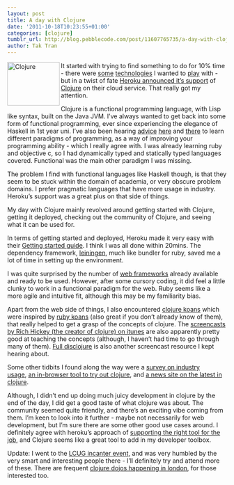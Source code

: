 ```yaml
---
layout: post
title: A day with Clojure
date: '2011-10-18T10:23:55+01:00'
categories: [clojure]
tumblr_url: http://blog.pebblecode.com/post/11607765735/a-day-with-clojure
author: Tak Tran
---
```

<p><img align="left" src="http://media.tumblr.com/tumblr_lpaou2Qbwj1qdcl2v.gif" alt="Clojure" width="120" height="100"/>It started with trying to find something to do for 10% time - there were <a title="Sinatra" href="http://www.sinatrarb.com/">some</a> <a title="MacRuby" href="http://www.macruby.org/">technologies</a> I wanted to <a title="Processing js" href="http://processingjs.org/">play</a> with - but in a twist of fate <a href="http://blog.heroku.com/archives/2011/7/5/clojure_on_heroku/">Heroku announced it&rsquo;s support</a> of <a title="Clojure" href="http://clojure.org/">Clojure</a> on their cloud service. That really got my attention.</p>
<p>Clojure is a functional programming language, with Lisp like syntax, built on the Java JVM. I&rsquo;ve always wanted to get back into some form of functional programming, ever since experiencing the elegance of Haskell in 1st year uni. I&rsquo;ve also been hearing <a title="Stackoverflow podcast" href="http://blog.stackoverflow.com/category/podcasts/">advice</a> <a href="http://www.meetup.com/Soho-School-Nights/events/24486531/">here</a> and <a title="Ruby Rogues" href="http://rubyrogues.com/">there</a> to learn different paradigms of programming, as a way of improving your programming ability - which I really agree with. I was already learning ruby and objective c, so I had dynamically typed and statically typed languages covered. Functional was the main other paradigm I was missing.</p>
<p>The problem I find with functional languages like Haskell though, is that they seem to be stuck within the domain of academia, or very obscure problem domains. I prefer pragmatic languages that have more usage in industry. Heroku&rsquo;s support was a great plus on that side of things.</p>
<p>My day with Clojure mainly revolved around getting started with Clojure, getting it deployed, checking out the community of Clojure, and seeing what it can be used for.</p>
<p>In terms of getting started and deployed, Heroku made it very easy with their <a href="http://devcenter.heroku.com/articles/clojure">Getting started guide</a>. I think I was all done within 20mins. The dependency framework, <a href="https://github.com/technomancy/leiningen">leiningen</a>, much like bundler for ruby, saved me a lot of time in setting up the environment.</p>
<p>I was quite surprised by the number of <a href="http://stackoverflow.com/questions/3325033/comparison-of-clojure-web-frameworks">web frameworks</a> already available and ready to be used. However, after some cursory coding, it did feel a little clunky to work in a functional paradigm for the web. Ruby seems like a more agile and intuitive fit, although this may be my familiarity bias. </p>
<p>Apart from the web side of things, I also encountered <a href="https://github.com/functional-koans/clojure-koans">clojure koans</a> which were inspired by <a href="http://rubykoans.com/">ruby koans</a> (also great if you don&rsquo;t already know of them), that really helped to get a grasp of the concepts of clojure. The <a href="http://itunes.apple.com/us/podcast/clojure/id275488598">screencasts by Rich Hickey (the creator of clojure) on itunes</a> are also apparently pretty good at teaching the concepts (although, I haven&rsquo;t had time to go through many of them). <a href="http://vimeo.com/channels/fulldisclojure">Full disclojure</a> is also another screencast resource I kept hearing about.</p>
<p>Some other tidbits I found along the way were a <a href="http://cemerick.com/2010/06/07/results-from-the-state-of-clojure-summer-2010-survey/">survey on industry usage</a>, <a href="http://try-clojure.org/">an in-browser tool to try out clojure</a>, and <a href="http://planet.clojure.in/">a news site on the latest in clojure</a>.</p>
<p>Although, I didn&rsquo;t end up doing much juicy development in clojure by the end of the day, I did get a good taste of what clojure was about. The community seemed quite friendly, and there&rsquo;s an exciting vibe coming from them. I&rsquo;m keen to look into it further - maybe not necessarily for web development, but I&rsquo;m sure there are some other good use cases around. I definitely agree with heroku&rsquo;s approach of <a href="http://blog.heroku.com/archives/2011/8/3/polyglot_platform/">supporting the right tool for the job</a>, and Clojure seems like a great tool to add in my developer toolbox.</p>


<p>Update: I went to the <a href="http://skillsmatter.com/podcast/home/iincanter-clojure/js-1980">LCUG incanter event</a>, and was very humbled by the very smart and interesting people there - I&rsquo;ll definitely try and attend more of these. There are frequent <a href="http://www.meetup.com/Londonjavacommunity/events/14594954/">clojure dojos happening in london</a>, for those interested too.</p>

